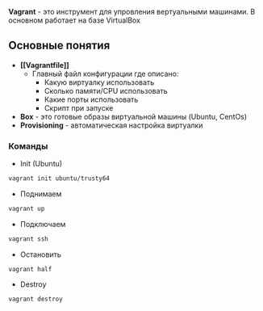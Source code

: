 **Vagrant** - это инструмент для упровления вертуальными машинами. В основном работает на базе VirtualBox 

## Основные понятия 

- **[[Vagrantfile]]**
	- Главный файл конфигурации где описано:
		- Какую виртуалку использовать
		- Сколько памяти/CPU использовать
		- Какие порты использовать
		- Скрипт при запуске
- **Box** - это готовые образы виртуальной машины (Ubuntu, CentOs) 
- **Provisioning** - автоматическая настройка виртуалки

### Команды
- Init (Ubuntu)
```bash
vagrant init ubuntu/trusty64
```

- Поднимаем
```bash
vagrant up
```

- Подключаем
```bash
vagrant ssh
```

- Остановить
```
vagrant half
```

- Destroy
```sh
vagrant destroy
```